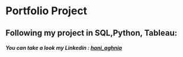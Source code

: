 # **Portfolio Project**

## Following my project in SQL,Python, Tableau: 

#### *You can take a look my Linkedin : [hani_aghnia](https://www.linkedin.com/in/haniaghnia/)*
